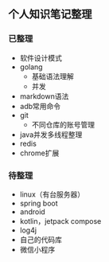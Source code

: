 ## 个人知识笔记整理

### 已整理

- 软件设计模式
- golang
  - 基础语法理解
  - 并发
- markdown语法
- adb常用命令
- git
  - 不同仓库的账号管理
- java并发多线程整理
- redis
- chrome扩展

### 待整理

- linux（有台服务器）
- spring boot
- android
- kotlin，jetpack compose
- log4j
- 自己的代码库
- 微信小程序